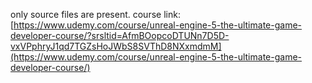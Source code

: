 only source files are present. course link: [https://www.udemy.com/course/unreal-engine-5-the-ultimate-game-developer-course/?srsltid=AfmBOopcoDTUNn7D5D-vxVPphryJ1qd7TGZsHoJWbS8SVThD8NXxmdmM](https://www.udemy.com/course/unreal-engine-5-the-ultimate-game-developer-course/)
